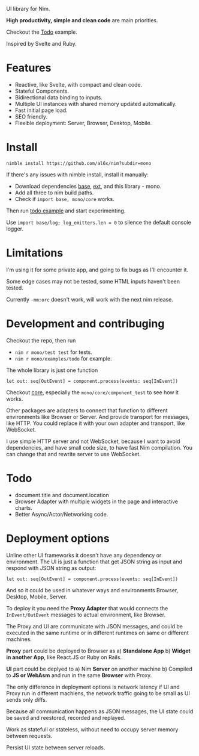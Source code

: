UI library for Nim.

**High productivity, simple and clean code** are main priorities.

Checkout the [Todo](examples/todo.nim) example.

Inspired by Svelte and Ruby.

# Features

- Reactive, like Svelte, with compact and clean code.
- Stateful Components.
- Bidirectional data binding to inputs.
- Multiple UI instances with shared memory updated automatically.
- Fast initial page load.
- SEO friendly.
- Flexible deployment: Server, Browser, Desktop, Mobile.

# Install

`nimble install https://github.com/al6x/nim?subdir=mono`

If there's any issues with nimble install, install it manually:

- Download dependencies [base](../base), [ext](../ext), and this library - mono.
- Add all three to nim build paths.
- Check if `import base, mono/core` works.

Then run [todo example](examples/todo.nim) and start experimenting.

Use `import base/log; log_emitters.len = 0` to silence the default console logger.

# Limitations

I'm using it for some private app, and going to fix bugs as I'll encounter it.

Some edge cases may not be tested, some HTML inputs haven't been tested.

Currently `-mm:orc` doesn't work, will work with the next nim release.

# Development and contribuging

Checkout the repo, then run

- `nim r mono/test test` for tests.
- `nim r mono/examples/todo` for example.

The whole library is just one function

```
let out: seq[OutEvent] = component.process(events: seq[InEvent])
```

Checkout [core](core), especially the `mono/core/component_test` to see how it works.

Other packages are adapters to connect that function to different environments like Browser or Server.
And provide transport for messages, like HTTP. You could replace it with your own adapter and transport,
like WebSocket.

I use simple HTTP server and not WebSocket, because I want to avoid dependencies, and
have small code size, to have fast Nim compilation. You can change that and rewrite server to use WebSocket.

# Todo

- document.title and document.location
- Browser Adapter with multiple widgets in the page and interactive charts.
- Better Async/Actor/Networking code.

# Deployment options

Unline other UI frameworks it doesn't have any dependency or environment. The UI is just a function that
get JSON string as input and respond with JSON string as output:

```
let out: seq[OutEvent] = component.process(events: seq[InEvent])
````

And so it could be used in whatever ways and environments Browser, Desktop, Mobile, Server.

To deploy it you need the **Proxy Adapter** that would connects the `InEvent/OutEvent` messages to actual
environment, like Browser.

The Proxy and UI are communicate with JSON messages, and could be executed in the same runtime or in
different runtimes on same or different machines.

**Proxy** part could be deployed to Browser as a) **Standalone App** b) **Widget in another App**,
like React.JS or Ruby on Rails.

**UI** part could be deplyed to a) Nim **Server** on another machine b) Compiled to **JS or WebAsm** and run in
the same **Browser** with Proxy.

The only difference in deployment options is network latency if UI and Proxy run in different machiens, the
network traffic going to be small as UI sends only diffs.

Because all communication happens as JSON messages, the UI state could be saved and reestored,
recorded and replayed.

Work as statefull or stateless, without need to occupy server memory between requests.

Persist UI state between server reloads.